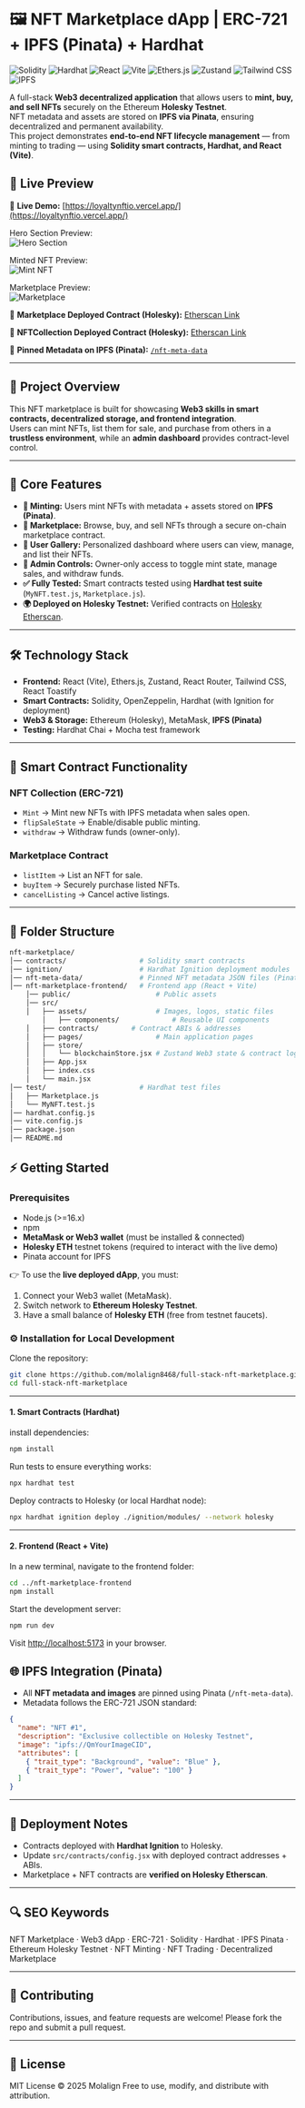# 🖼️ NFT Marketplace dApp | ERC-721 + IPFS (Pinata) + Hardhat

![Solidity](https://img.shields.io/badge/Solidity-363636?style=for-the-badge&logo=solidity&logoColor=white)
![Hardhat](https://img.shields.io/badge/Hardhat-233c48?style=for-the-badge&logo=hardhat&logoColor=white)
![React](https://img.shields.io/badge/React-20232A?style=for-the-badge&logo=react&logoColor=61DAFB)
![Vite](https://img.shields.io/badge/Vite-646CFF?style=for-the-badge&logo=vite&logoColor=white)
![Ethers.js](https://img.shields.io/badge/Ethers.js-5B00B9?style=for-the-badge&logo=ethersdotjs&logoColor=white)
![Zustand](https://img.shields.io/badge/Zustand-000000?style=for-the-badge&logo=zustand&logoColor=white)
![Tailwind CSS](https://img.shields.io/badge/Tailwind_CSS-38B2AC?style=for-the-badge&logo=tailwind-css&logoColor=white)
![IPFS](https://img.shields.io/badge/IPFS-65C0D7?style=for-the-badge&logo=ipfs&logoColor=white)

A full-stack **Web3 decentralized application** that allows users to **mint, buy, and sell NFTs** securely on the Ethereum **Holesky Testnet**.  
NFT metadata and assets are stored on **IPFS via Pinata**, ensuring decentralized and permanent availability.  
This project demonstrates **end-to-end NFT lifecycle management** — from minting to trading — using **Solidity smart contracts, Hardhat, and React (Vite)**.

## 🎥 Live Preview

🔗 **Live Demo:** [https://loyaltynftio.vercel.app/](https://loyaltynftio.vercel.app/)

Hero Section Preview:  
![Hero Section](./screenshots/hero.png)

Minted NFT Preview:  
![Mint NFT](./screenshots/live-collection.png)

Marketplace Preview:  
![Marketplace](./screenshots/Marketplace.png)

🔗 **Marketplace Deployed Contract (Holesky):** [Etherscan Link](https://holesky.etherscan.io/address/0x1da9C613Db3383785bCd5bf22df46b55219dA36D)

🔗 **NFTCollection Deployed Contract (Holesky):** [Etherscan Link](https://holesky.etherscan.io/address/0x01B468456F3a17E024a0e02e5ac481953d487445)

📂 **Pinned Metadata on IPFS (Pinata):** [`/nft-meta-data`](./nft-meta-data)

---

## 📌 Project Overview

This NFT marketplace is built for showcasing **Web3 skills in smart contracts, decentralized storage, and frontend integration**.  
Users can mint NFTs, list them for sale, and purchase from others in a **trustless environment**, while an **admin dashboard** provides contract-level control.

---

## 🚀 Core Features

- **🎨 Minting:** Users mint NFTs with metadata + assets stored on **IPFS (Pinata)**.
- **🛒 Marketplace:** Browse, buy, and sell NFTs through a secure on-chain marketplace contract.
- **👤 User Gallery:** Personalized dashboard where users can view, manage, and list their NFTs.
- **🔑 Admin Controls:** Owner-only access to toggle mint state, manage sales, and withdraw funds.
- **✅ Fully Tested:** Smart contracts tested using **Hardhat test suite** (`MyNFT.test.js`, `Marketplace.js`).
- **🌍 Deployed on Holesky Testnet:** Verified contracts on [Holesky Etherscan](https://holesky.etherscan.io/address/0x1da9C613Db3383785bCd5bf22df46b55219dA36D).

---

## 🛠️ Technology Stack

- **Frontend:** React (Vite), Ethers.js, Zustand, React Router, Tailwind CSS, React Toastify
- **Smart Contracts:** Solidity, OpenZeppelin, Hardhat (with Ignition for deployment)
- **Web3 & Storage:** Ethereum (Holesky), MetaMask, **IPFS (Pinata)**
- **Testing:** Hardhat Chai + Mocha test framework

---

## 📜 Smart Contract Functionality

### **NFT Collection (ERC-721)**

- `Mint` → Mint new NFTs with IPFS metadata when sales open.
- `flipSaleState` → Enable/disable public minting.
- `withdraw` → Withdraw funds (owner-only).

### **Marketplace Contract**

- `listItem` → List an NFT for sale.
- `buyItem` → Securely purchase listed NFTs.
- `cancelListing` → Cancel active listings.

---

## 📂 Folder Structure

```bash
nft-marketplace/
│── contracts/                  # Solidity smart contracts
│── ignition/                   # Hardhat Ignition deployment modules
│── nft-meta-data/              # Pinned NFT metadata JSON files (Pinata/IPFS)
│── nft-marketplace-frontend/   # Frontend app (React + Vite)
    │── public/                     # Public assets
    │── src/
    │   ├── assets/                 # Images, logos, static files
        │   ├── components/             # Reusable UI components
    │   ├── contracts/        # Contract ABIs & addresses
    │   ├── pages/                  # Main application pages
    │   ├── store/
    │   │   └── blockchainStore.jsx # Zustand Web3 state & contract logic
    │   ├── App.jsx
    │   ├── index.css
    │   └── main.jsx
│── test/                       # Hardhat test files
│   ├── Marketplace.js
│   └── MyNFT.test.js
│── hardhat.config.js
│── vite.config.js
│── package.json
│── README.md
```

## ⚡ Getting Started

### **Prerequisites**

- Node.js (>=16.x)
- npm
- **MetaMask or Web3 wallet** (must be installed & connected)
- **Holesky ETH** testnet tokens (required to interact with the live demo)
- Pinata account for IPFS

👉 To use the **live deployed dApp**, you must:

1. Connect your Web3 wallet (MetaMask).
2. Switch network to **Ethereum Holesky Testnet**.
3. Have a small balance of **Holesky ETH** (free from testnet faucets).

### ⚙️ Installation for Local Development

Clone the repository:

```bash
git clone https://github.com/molalign8468/full-stack-nft-marketplace.git
cd full-stack-nft-marketplace
```

---

#### **1. Smart Contracts (Hardhat)**

install dependencies:

```bash
npm install
```

Run tests to ensure everything works:

```bash
npx hardhat test
```

Deploy contracts to Holesky (or local Hardhat node):

```bash
npx hardhat ignition deploy ./ignition/modules/ --network holesky
```

---

#### **2. Frontend (React + Vite)**

In a new terminal, navigate to the frontend folder:

```bash
cd ../nft-marketplace-frontend
npm install
```

Start the development server:

```bash
npm run dev
```

Visit [http://localhost:5173](http://localhost:5173) in your browser.

## 🌐 IPFS Integration (Pinata)

- All **NFT metadata and images** are pinned using Pinata (`/nft-meta-data`).
- Metadata follows the ERC-721 JSON standard:

```json
{
  "name": "NFT #1",
  "description": "Exclusive collectible on Holesky Testnet",
  "image": "ipfs://QmYourImageCID",
  "attributes": [
    { "trait_type": "Background", "value": "Blue" },
    { "trait_type": "Power", "value": "100" }
  ]
}
```

---

## 🔧 Deployment Notes

- Contracts deployed with **Hardhat Ignition** to Holesky.
- Update `src/contracts/config.jsx` with deployed contract addresses + ABIs.
- Marketplace + NFT contracts are **verified on Holesky Etherscan**.

---

## 🔍 SEO Keywords

NFT Marketplace · Web3 dApp · ERC-721 · Solidity · Hardhat · IPFS Pinata · Ethereum Holesky Testnet · NFT Minting · NFT Trading · Decentralized Marketplace

---

## 🤝 Contributing

Contributions, issues, and feature requests are welcome!
Please fork the repo and submit a pull request.

---

## 📄 License

MIT License © 2025 Molalign
Free to use, modify, and distribute with attribution.
